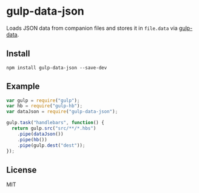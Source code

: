 # gulp-data-json

Loads JSON data from companion files and stores it in `file.data` via
[gulp-data](https://github.com/colynb/gulp-data).

## Install

`npm install gulp-data-json --save-dev`

## Example

```javascript
var gulp = require("gulp");
var hb = require("gulp-hb");
var dataJson = require("gulp-data-json");

gulp.task("handlebars", function() {
  return gulp.src("src/**/*.hbs")
    .pipe(dataJson())
    .pipe(hb())
    .pipe(gulp.dest("dest"));
});
```

## License

MIT
